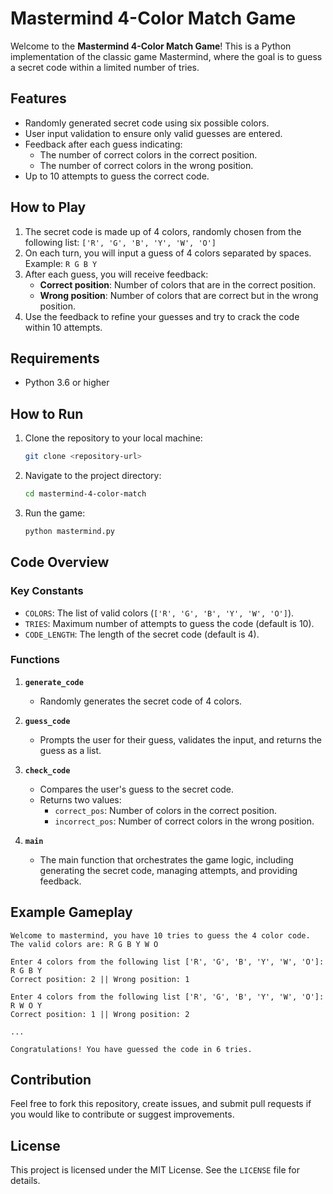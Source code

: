 # Mastermind 4-Color Match Game

Welcome to the **Mastermind 4-Color Match Game**! This is a Python implementation of the classic game Mastermind, where the goal is to guess a secret code within a limited number of tries.

## Features
- Randomly generated secret code using six possible colors.
- User input validation to ensure only valid guesses are entered.
- Feedback after each guess indicating:
  - The number of correct colors in the correct position.
  - The number of correct colors in the wrong position.
- Up to 10 attempts to guess the correct code.

## How to Play
1. The secret code is made up of 4 colors, randomly chosen from the following list:
   `['R', 'G', 'B', 'Y', 'W', 'O']`
2. On each turn, you will input a guess of 4 colors separated by spaces. Example: `R G B Y`
3. After each guess, you will receive feedback:
   - **Correct position**: Number of colors that are in the correct position.
   - **Wrong position**: Number of colors that are correct but in the wrong position.
4. Use the feedback to refine your guesses and try to crack the code within 10 attempts.

## Requirements
- Python 3.6 or higher

## How to Run
1. Clone the repository to your local machine:
   ```bash
   git clone <repository-url>
   ```
2. Navigate to the project directory:
   ```bash
   cd mastermind-4-color-match
   ```
3. Run the game:
   ```bash
   python mastermind.py
   ```

## Code Overview
### Key Constants
- `COLORS`: The list of valid colors (`['R', 'G', 'B', 'Y', 'W', 'O']`).
- `TRIES`: Maximum number of attempts to guess the code (default is 10).
- `CODE_LENGTH`: The length of the secret code (default is 4).

### Functions
1. **`generate_code`**
   - Randomly generates the secret code of 4 colors.

2. **`guess_code`**
   - Prompts the user for their guess, validates the input, and returns the guess as a list.

3. **`check_code`**
   - Compares the user's guess to the secret code.
   - Returns two values:
     - `correct_pos`: Number of colors in the correct position.
     - `incorrect_pos`: Number of correct colors in the wrong position.

4. **`main`**
   - The main function that orchestrates the game logic, including generating the secret code, managing attempts, and providing feedback.

## Example Gameplay
```text
Welcome to mastermind, you have 10 tries to guess the 4 color code.
The valid colors are: R G B Y W O

Enter 4 colors from the following list ['R', 'G', 'B', 'Y', 'W', 'O']: R G B Y
Correct position: 2 || Wrong position: 1

Enter 4 colors from the following list ['R', 'G', 'B', 'Y', 'W', 'O']: R W O Y
Correct position: 1 || Wrong position: 2

...

Congratulations! You have guessed the code in 6 tries.
```

## Contribution
Feel free to fork this repository, create issues, and submit pull requests if you would like to contribute or suggest improvements.

## License
This project is licensed under the MIT License. See the `LICENSE` file for details.
